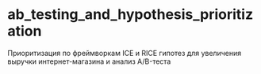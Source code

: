 # ab_testing_and_hypothesis_prioritization
Приоритизация по фреймворкам ICE и RICE гипотез для увеличения выручки интернет-магазина и анализ A/B-теста
